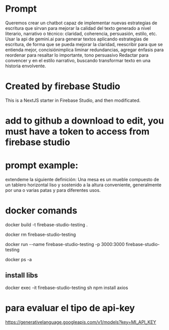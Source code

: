 # Prompt
Queremos crear un chatbot capaz de implementar nuevas estrategias de escritura que sirvan para mejorar la calidad del texto generado a nivel literario, narrativo o técnico: claridad, coherencia, persuasión, estilo, etc. Usar la api de gemini.ai para generar textos aplicando estrategias de escritura, de forma que se pueda mejorar la claridad, reescribir para que se entienda mejor, concisiónimplica	liminar redundancias, agregar énfasis	para reordenar para resaltar lo importante, tono persuasivo	Redactar para convencer y en el estilo narrativo, buscando transformar texto en una historia envolvente.

# Created by firebase Studio
This is a NextJS starter in Firebase Studio, and then modificated.

# add to github a download to edit, you must have a token to access from firebase studio

# prompt example: 
extendeme la siguiente definición: Una mesa es un mueble compuesto de un tablero horizontal liso y sostenido a la altura conveniente, generalmente por una o varias patas y para diferentes usos.


# docker comands
docker build -t firebase-studio-testing .

docker rm firebase-studio-testing

docker run --name firebase-studio-testing -p 3000:3000 firebase-studio-testing

docker ps -a

## install libs
docker exec -it firebase-studio-testing sh
npm install axios

# para evaluar el tipo de api-key
 https://generativelanguage.googleapis.com/v1/models?key=MI_API_KEY
